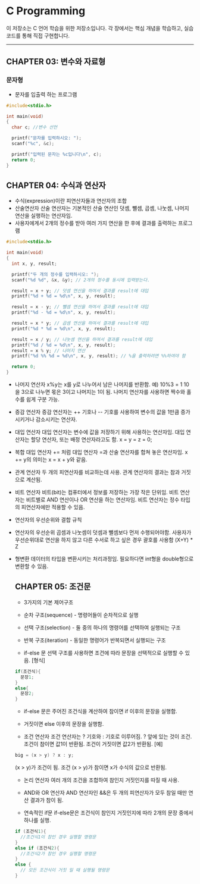 #  C Programming

이 저장소는 C 언어 학습을 위한 저장소입니다. 각 장에서는 핵심 개념을 학습하고, 실습 코드를 통해 직접 구현합니다.

---

##  CHAPTER 03: 변수와 자료형 

### 문자형
- 문자를 입출력 하는 프로그램
```C
#include<stdio.h>

int main(void)
{
  char c; //변수 선언

  printf("문자를 입력하시오: ");
  scanf("%c", &c);

  printf("입력된 문자는 %c입니다\n", c);
  return 0;
}
```
##  CHAPTER 04: 수식과 연산자 

- 수식(expression)이란 피연산자들과 연산자의 조합
- 산술연산자
  산술 연산자는 기본적인 산술 연산인 덧셈, 뺄셈, 곱셈, 나눗셈, 나머지 연산을 실행하는 연산자임.
- 사용자에게서 2개의 정수를 받아 여러 가지 연산을 한 후에 결과를 출력하는 프로그램
```c
#include<stdio.h>

int main(void)
{
  int x, y, result;

  printf("두 개의 정수를 입력하시오: ");
  scanf("%d %d", &x, &y); // 2개의 정수를 동시에 입력받는다.

  result = x + y; // 덧셈 연산을 하여서 결과를 result에 대입
  printf("%d + %d = %d\n", x, y, result);

  result = x - y; // 뺄셈 연산을 하여서 결과를 result에 대입
  printf("%d - %d = %d\n", x, y, result);

  result = x * y; // 곱셈 연산을 하여서 결과를 result에 대입
  printf("%d * %d = %d\n", x, y, result);

  result = x / y; // 나눗셈 연산을 하여서 결과를 result에 대입
  printf("%d / %d = %d\n", x, y, result);
  result = x % y; // 나머지 연산
  printf("%d %% %d = %d\n", x, y, result); // %을 출력하려면 %%하여야 함

  return 0;
}
```
- 나머지 연산자
  x%y는 x를 y로 나누어서 남은 나머지를 반환함.
  예) 10%3 = 1 10을 3으로 나누면 몫은 3이고 나머지는 1이 됨.
  나머지 연산자를 사용하면 짝수와 홀수를 쉽게 구분 가능.
  
- 증감 연산자
  증감 연산자는 ++ 기호나 -- 기호를 사용하여 변수의 값을 1만큼 증가시키거나 감소시키는 연산자.

- 대입 연산자
  대입 연산자는 변수에 값을 저장하기 위해 사용하는 연산자임.
  대입 연산자는 할당 연산자, 또는 배정 연산자라고도 함.
  x = y = z = 0;

- 복합 대입 연산자
  += 처럼 대입 연산자 =과 산술 연산자를 합쳐 놓은 연산자임.
  x += y의 의미는 x = x + y와 같음.

- 관계 연산자
  두 개의 피연산자를 비교하는데 사용.
  관계 연산자의 결과는 참과 거짓으로 계산됨.

- 비트 연산자
  비트(bit)는 컴퓨터에서 정보를 저장하는 가장 작은 단위임.
  비트 연산자는 비트별로 AND 연산이나 OR 연산을 하는 연산자임.
  비트 연산자는 정수 타입의 피연산자에만 적용할 수 있음.

- 연산자의 우선순위와 결합 규칙
- 연산자의 우선순위
  곱셈과 나눗셈이 덧셈과 뺄셈보다 먼저 수행되어야함.
  사용자가 우선순위대로 연산을 하지 않고 다른 수서로 하고 싶은 경우 괄호를 사용함
  (X+Y) * Z

- 형변환
  데이터의 타입을 변환시키는 처리과정임.
  필요하다면 int형을 double형으로 변환할 수 있음.

  ##  CHAPTER 05: 조건문

  - 3가지의 기본 제어구조
  - 순차 구조(sequence) - 명령어들이 순차적으로 실행
  - 선택 구조(selection) - 둘 중의 하나의 명령어를 선택하여 실행되는 구조
  - 반복 구조(iteration) - 동일한 명령어가 반복되면서 실행되는 구조
 
  - if-else 문
    선택 구조를 사용하면 조건에 따라 문장을 선택적으로 실행할 수 있음.
    [형식]
  ```c
  if(조건식){
    문장1;
  }
  else{
    문장2;
  }
  ```
  - if-else 문은 주어진 조건식을 계산하여 참이면 if 이후의 문장을 실행함.
  - 거짓이면 else 이후의 문장을 실행함.

  - 조건 연산자
    조건 연산자는 ? 기호와 : 기호로 이루어짐. ? 앞에 있는 것이 조건.
    조건이 참이면 값1이 반환됨. 조건이 거짓이면 값2가 반환됨.
    [예]
  ```c
  big = (x > y) ? x : y;
  ```
  (x > y)가 조건이 됨. 조건 (x > y)가 참이면 x가 수식의 값으로 반환됨.

  - 논리 연산자
    여러 개의 조건을 조합하여 참인지 거짓인지를 따질 때 사용.
  - AND와 OR 연산자
    AND 연산자인 &&은 두 개의 피연산자가 모두 참일 때만 연산 결과가 참이 됨.

  - 연속적인 if문
    if-else문은 조건식이 참인지 거짓인지에 따라 2개의 문장 중에서 하나를 실행.
  ```c
  if (조건식1){
    //조건식1이 참인 경우 실행할 명령문
  }
  else if (조건식2){
    //조건식2가 참인 경우 실행할 명령문
  }
  else {
    // 모든 조건식이 거짓 일 때 실행될 명령문
  }
  ```
    
  

  
